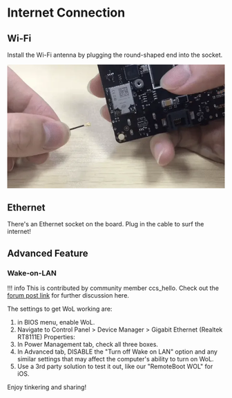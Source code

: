 # Internet Connection 

## Wi-Fi

Install the Wi-Fi antenna by plugging the round-shaped end into the socket.

![](../../assets/images/Connect_Wifi_Antenna_Alpha.webp)

## Ethernet

There's an Ethernet socket on the board. Plug in the cable to surf the internet!

## Advanced Feature

### Wake-on-LAN

!!! info
    This is contributed by community member ccs_hello. Check out the [forum post link](https://www.lattepanda.com/topic-f23t18628.html) for further discussion here.

The settings to get WoL working are:

1. in BIOS menu, enable WoL.
2. Navigate to Control Panel > Device Manager > Gigabit Ethernet (Realtek RT8111E) Properties:
3. In Power Management tab, check all three boxes.
4. In Advanced tab, DISABLE the "Turn off Wake on LAN" option and any similar settings that may affect the computer's ability to turn on WoL.
5. Use a 3rd party solution to test it out, like our "RemoteBoot WOL" for iOS.

Enjoy tinkering and sharing!

